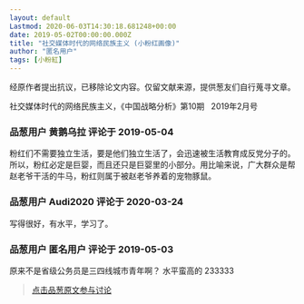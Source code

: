 ```yaml
---
layout: default
Lastmod: 2020-06-03T14:30:18.681248+00:00
date: 2019-05-02T00:00:00.000Z
title: "社交媒体时代的网络民族主义 (小粉红画像)"
author: "匿名用户"
tags: [小粉紅]
---
```


经原作者提出抗议，已移除论文内容。仅留文献来源，提供葱友们自行蒐寻文章。  
  
社交媒体时代的网络民族主义，《中国战略分析》第10期   2019年2月号

            
### 品葱用户 **黄鹅乌拉** 评论于 2019-05-04
        
粉红们不需要独立生活，要是他们独立生活了，会迅速被生活教育成反党分子的。所以，粉红必定是巨婴，而且还只是巨婴里的小部分。用比喻来说，广大群众是帮赵老爷干活的牛马，粉红则属于被赵老爷养着的宠物豚鼠。
        


            
### 品葱用户 **Audi2020** 评论于 2020-03-24
        
写得很好，有水平，学习了。
        


            
### 品葱用户 **匿名用户** 评论于 2019-05-03
        
原来不是省级公务员是三四线城市青年啊？ 水平蛮高的 233333
        






> [点击品葱原文参与讨论](https://pincong.rocks/article/id-1415__sort_key-agree_count__sort-DESC)

